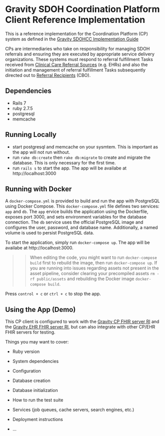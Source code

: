 # Gravity SDOH Coordination Platform Client Reference Implementation

This is a reference implementation for the Coordination Platform (CP) system as defined in the [Gravity SDOHCC Implementation Guide](https://build.fhir.org/ig/HL7/fhir-sdoh-clinicalcare/CapabilityStatement-SDOHCC-CoordinationPlatform.html#title)

CPs are intermediaries who take on responsibility for managing SDOH referrals and ensuring they are executed by appropriate service delivery organizations. These systems must respond to referral fulfillment Tasks received from [Clinical Care Referral Sources](https://build.fhir.org/ig/HL7/fhir-sdoh-clinicalcare/CapabilityStatement-SDOHCC-ReferralSource.html) (e.g. EHRs) and also the initiation and management of referral fulfillment Tasks subsequently directed out to [Referral Recipients](https://build.fhir.org/ig/HL7/fhir-sdoh-clinicalcare/CapabilityStatement-SDOHCC-ReferralRecipient.html) (CBO).


## Dependencies
- Rails 7
- ruby 2.7.5
- postgresql
- memcache

## Running Locally
- start postgresql and memcache on your sysmtem. This is important as the app will not
run without.
- run `rake db:create` then `rake db:migrate` to create and migrate the database. This is only necessary for the first time.
- run `rails s` to start the app. The app will be availabe at http://localhost:3000

## Running with Docker
A `docker-compose.yml` is provided to build and run the app with PostgreSQL using Docker Compose.
This `docker-compose.yml`  file defines two services: `app` and `db`. The `app` ervice builds the application using the Dockerfile, exposes port 3000, and sets environment variables for the database connection. The `db` service uses the official PostgreSQL image and configures the user, password, and database name. Additionally, a named volume is used to persist PostgreSQL data.

To start the application, simply run `docker-compose up`. The app will be availabe at http://localhost:3000.

>> When editing the code, you might want to run `docker-compose build` first to rebuild the image, then run `docker-compose up`. If you are running into issues regarding assets not present in the asset pipeline, consider clearing your precompiled assets `rm -rf public/assets` and rebuilding the Docker image `docker-compose build`.

Press `control + c` or `ctrl + c` to stop the app.

## Using the App (Demo)
This CP client is configured to work with the [Gravity CP FHIR server RI]() and the [Gravity EHR FHIR server RI](),
but can also integrate with other CP/EHR FHIR servers for testing.

Things you may want to cover:

* Ruby version

* System dependencies

* Configuration

* Database creation

* Database initialization

* How to run the test suite

* Services (job queues, cache servers, search engines, etc.)

* Deployment instructions

* ...
